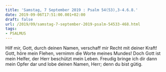 ```yaml
---
title: 'Samstag, 7 September 2019 : Psalm 54(53),3-4.6.8.'
date: 2019-09-06T17:51:00.001+02:00
draft: false
url: /2019/09/samstag-7-september-2019-psalm-54533-468.html
tags: 
- PSALMUS
---
```


Hilf mir, Gott, durch deinen Namen, verschaff mir Recht mit deiner Kraft! Gott, höre mein Flehen, vernimm die Worte meines Mundes! Doch Gott ist mein Helfer, der Herr beschützt mein Leben. Freudig bringe ich dir dann mein Opfer dar und lobe deinen Namen, Herr; denn du bist gütig.